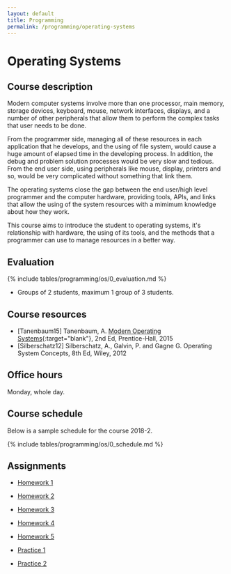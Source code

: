 ```yaml
---
layout: default
title: Programming
permalink: /programming/operating-systems
---
```


# Operating Systems

## Course description

Modern computer systems involve more than one processor, main memory, storage devices, keyboard, mouse, network interfaces, displays, and a number of other peripherals that allow them to perform the complex tasks that user needs to be done.

From the programmer side, managing all of these resources in each application that he develops, and the using of file system, would cause a huge amount of elapsed time in the developing process. In addition, the debug and problem solution processes would be very slow and tedious. From the end user side, using peripherals like mouse, display, printers and so, would be very complicated without something that link them.

The operating systems close the gap between the end user/high level programmer and the computer hardware, providing tools, APIs, and links that allow the using of the system resources with a mimimum knowledge about how they work.

This course aims to introduce the student to operating systems, it's relationship with hardware, the using of its tools, and the methods that a programmer can use to manage resources in a better way.

## Evaluation

{% include tables/programming/os/0_evaluation.md %}
* Groups of 2 students, maximum 1 group of 3 students.

## Course resources

* [Tanenbaum15] Tanenbaum, A. [Modern Operating Systems](https://usta-primo.hosted.exlibrisgroup.com/primo-explore/fulldisplay?docid=57UST_Aleph000147433&context=L&vid=57UST&lang=es_ES&search_scope=57UST&adaptor=Local%20Search%20Engine&tab=57ust_tab&query=any,contains,operating%20systems&sortby=rank&mode=Basic){:target="blank"},  2nd Ed, Prentice-Hall, 2015
* [Silberschatz12] Silberschatz, A., Galvin, P. and Gagne G. Operating System Concepts, 8th Ed, Wiley, 2012

## Office hours

Monday, whole day.

## Course schedule

Below is a sample schedule for the course 2018-2.

{% include tables/programming/os/0_schedule.md %}

## Assignments

* [Homework 1](/cstopics/programming/operating-systems/assigments/hw1)
* [Homework 2](/cstopics/programming/operating-systems/assigments/hw2)
* [Homework 3](/cstopics/programming/operating-systems/assigments/hw3)
* [Homework 4](/cstopics/programming/operating-systems/assigments/hw4)
* [Homework 5](/cstopics/programming/operating-systems/assigments/hw5)

* [Practice 1](/cstopics/programming/operating-systems/assigments/prc1)
* [Practice 2](/cstopics/programming/operating-systems/assigments/prc2)
